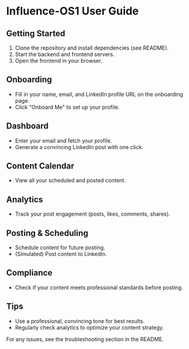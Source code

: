 # Influence-OS1 User Guide

## Getting Started
1. Clone the repository and install dependencies (see README).
2. Start the backend and frontend servers.
3. Open the frontend in your browser.

## Onboarding
- Fill in your name, email, and LinkedIn profile URL on the onboarding page.
- Click "Onboard Me" to set up your profile.

## Dashboard
- Enter your email and fetch your profile.
- Generate a convincing LinkedIn post with one click.

## Content Calendar
- View all your scheduled and posted content.

## Analytics
- Track your post engagement (posts, likes, comments, shares).

## Posting & Scheduling
- Schedule content for future posting.
- (Simulated) Post content to LinkedIn.

## Compliance
- Check if your content meets professional standards before posting.

## Tips
- Use a professional, convincing tone for best results.
- Regularly check analytics to optimize your content strategy.

For any issues, see the troubleshooting section in the README.

